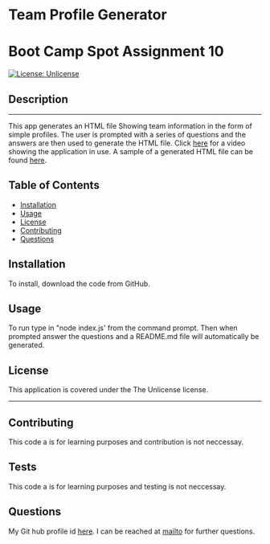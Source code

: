 # Team Profile Generator
# Boot Camp Spot Assignment 10

  [![License: Unlicense](https://img.shields.io/badge/license-Unlicense-blue.svg)](http://unlicense.org/)
  
  ## Description
  ---
  This app generates an HTML file Showing team information in the form of simple profiles. The user is prompted with a series of questions and the answers are then used to generate the HTML file. 
  Click [here](https://drive.google.com/file/d/1yeIZft4KWqIH6g8yTAaheOq6vGF7li1B/view?usp=sharing) for a video showing the application in use. 
  A sample of a generated HTML file can be found [here](.\dist\index.html).
  
  ## Table of Contents
  - [Installation](#installation)
  - [Usage](#usage)
  - [License](#license)
  - [Contributing](#contributing)
  - [Questions](#questions)
  
  ## Installation
  To install, download the code from GitHub.
  
  ## Usage
  To run type in "node index.js' from the command prompt. Then when prompted answer the questions and a README.md file will automatically be generated.
  
  ## License
  This application is covered under the The Unlicense license.
  
  ---
  ## Contributing
  This code a is for learning purposes and contribution is not neccessay.
  
  ## Tests
  This code a is for learning purposes and testing is not neccessay.
  
  ## Questions
  My Git hub profile id [here](https://github.com/scottyv6).
  I can be reached at [mailto](mailto:scottyv6@gmail.com) for further questions.